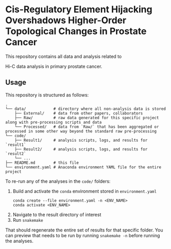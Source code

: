 # Cis-Regulatory Element Hijacking Overshadows Higher-Order Topological Changes in Prostate Cancer

This repository contains all data and analysis related to 

Hi-C data analysis in primary prostate cancer.

## Usage

This repository is structured as follows:

```shell
.
└── data/            # directory where all non-analysis data is stored
    ├── External/    # data from other papers, collaborators
    ├── Raw/         # raw data generated for this specific project along with pre-processing scripts and data
    └── Processed/   # data from `Raw/` that has been aggregated or processed in some other way beyond the standard raw pre-processing
└── code/
    ├── Result1/     # analysis scripts, logs, and results for `result1`
    ├── Result2/     # analysis scripts, logs, and results for `result2`
    └── ...
├── README.md        # this file
└── environment.yaml # Anaconda environment YAML file for the entire project
```

To re-run any of the analyses in the `code/` folders:

1. Build and activate the `conda` environment stored in `environment.yaml`
    ```shell
    conda create --file environment.yaml -n <ENV_NAME>
    conda activate <ENV_NAME>
    ```
2. Navigate to the result directory of interest
3. Run `snakemake`

That should regenerate the entire set of results for that specific folder.
You can preview that needs to be run by running `snakemake -n` before running the analyses.
